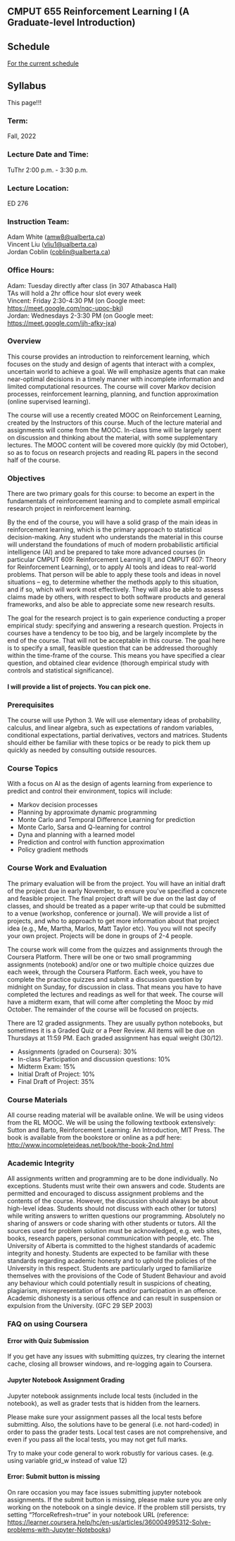 ## CMPUT 655 Reinforcement Learning I (A Graduate-level Introduction)


## Schedule
[For the current schedule](https://docs.google.com/spreadsheets/d/1xnkBx94ALA9m6JWBM4VEJfOXvX3DH240KsvkLRFidPE/edit?usp=sharing)

## Syllabus

This page!!!

### Term: 
Fall, 2022 

### Lecture Date and Time: 
TuThr 2:00 p.m. - 3:30 p.m.

### Lecture Location: 
ED 276

### Instruction Team:
Adam White (amw8@ualberta.ca)<br>
Vincent Liu (vliu1@ualberta.ca)<br>
Jordan Coblin (coblin@ualberta.ca)<br>

### Office Hours:
Adam: Tuesday directly after class (in 307 Athabasca Hall)<br>
TAs will hold a 2hr office hour slot every week<br>
Vincent: Friday 2:30-4:30 PM (on Google meet: https://meet.google.com/nqc-upoc-bkj)<br>
Jordan: Wednesdays 2-3:30 PM (on Google meet: https://meet.google.com/jjh-afky-jxa)

### Overview
This course provides an introduction to reinforcement learning, 
which focuses on the study and design of agents that interact with a complex, 
uncertain world to achieve a goal. 
We will emphasize agents that can make near-optimal decisions in a timely manner with incomplete information and limited computational resources. 
The course will cover Markov decision processes, reinforcement learning, planning, and function approximation (online supervised learning).

The course will use a recently created MOOC on Reinforcement Learning, created by the Instructors of this course. 
Much of the lecture material and assignments will come from the MOOC. 
In-class time will be largely spent on discussion and thinking about the material, with some supplementary lectures. 
The MOOC content will be covered more quickly (by mid October), 
so as to focus on research projects and reading RL papers in the second half of the course.

### Objectives
There are two primary goals for this course: 
to become an expert in the fundamentals of reinforcement learning and to complete asmall empirical research project in reinforcement learning.

By the end of the course, you will have a solid grasp of the main ideas in reinforcement learning, 
which is the primary approach to statistical decision-making. 
Any student who understands the material in this course will understand the foundations of much of modern probabilistic artificial intelligence (AI) and be prepared to take more advanced courses (in particular CMPUT 609: Reinforcement Learning II, and CMPUT 607: Theory for Reinforcement Learning), 
or to apply AI tools and ideas to real-world problems. 
That person will be able to apply these tools and ideas in novel situations 
– eg, to determine whether the methods apply to this situation, and if so, which will work most effectively. 
They will also be able to assess claims made by others, 
with respect to both software products and general frameworks, 
and also be able to appreciate some new research results.

The goal for the research project is to gain experience conducting a proper empirical study: specifying and answering a research question. 
Projects in courses have a tendency to be too big, 
and be largely incomplete by the end of the course. 
That will not be acceptable in this course. 
The goal here is to specify a small, 
feasible question that can be addressed thoroughly within the time-frame of the course. 
This means you have specified a clear question, and obtained clear evidence (thorough empirical study with controls and statistical significance).
#### I will provide a list of projects. You can pick one.

### Prerequisites
The course will use Python 3. We will use elementary ideas of probability, calculus, and linear algebra, such as expectations of random variables, conditional expectations, partial derivatives, vectors and matrices. Students should either be familiar with these topics or be ready to pick them up quickly as needed by consulting outside resources.

### Course Topics
With a focus on AI as the design of agents learning from experience to predict and control their environment, topics will include:

- Markov decision processes
- Planning by approximate dynamic programming
- Monte Carlo and Temporal Difference Learning for prediction
- Monte Carlo, Sarsa and Q-learning for control
- Dyna and planning with a learned model
- Prediction and control with function approximation
- Policy gradient methods

### Course Work and Evaluation
The primary evaluation will be from the project. You will have an initial draft of the project due in early November, to ensure you’ve specified a concrete and feasible project. The final project draft will be due on the last day of classes, and should be treated as a paper write-up that could be submitted to a venue (workshop, conference or journal). We will provide a list of projects, and who to approach to get more information about that project idea (e.g., Me, Martha, Marlos, Matt Taylor etc). You you will not specify your own project. Projects will be done in groups of 2-4 people.

The course work will come from the quizzes and assignments through the Coursera Platform. There will be one or two small programming assignments (notebook) and/or one or two multiple choice quizzes due each week, through the Coursera Platform. Each week, you have to complete the practice quizzes and submit a discussion question by midnight on Sunday, for discussion in class. That means you have to have completed the lectures and readings as well for that week. The course will have a midterm exam, that will come after completing the Mooc by mid October. The remainder of the course will be focused on projects.

There are 12 graded assignments. They are usually python notebooks, but sometimes it is a Graded Quiz or a Peer Review. All items will be due on Thursdays at 11:59 PM. Each graded assignment has equal weight (30/12).

- Assignments (graded on Coursera): 30%
- In-class Participation and discussion questions: 10%
- Midterm Exam: 15%
- Initial Draft of Project: 10%
- Final Draft of Project: 35%

### Course Materials
All course reading material will be available online. We will be using videos from the RL MOOC. We will be using the following textbook extensively: Sutton and Barto, Reinforcement Learning: An Introduction, MIT Press. The book is available from the bookstore or online as a pdf here: http://www.incompleteideas.net/book/the-book-2nd.html

### Academic Integrity
All assignments written and programming are to be done individually. No exceptions. Students must write their own answers and code. Students are permitted and encouraged to discuss assignment problems and the contents of the course. However, the discussion should always be about high-level ideas. Students should not discuss with each other (or tutors) while writing answers to written questions our programming. Absolutely no sharing of answers or code sharing with other students or tutors. All the sources used for problem solution must be acknowledged, e.g. web sites, books, research papers, personal communication with people, etc. The University of Alberta is committed to the highest standards of academic integrity and honesty. Students are expected to be familiar with these standards regarding academic honesty and to uphold the policies of the University in this respect. Students are particularly urged to familiarize themselves with the provisions of the Code of Student Behaviour and avoid any behaviour which could potentially result in suspicions of cheating, plagiarism, misrepresentation of facts and/or participation in an offence. Academic dishonesty is a serious offence and can result in suspension or expulsion from the University. (GFC 29 SEP 2003)

### FAQ on using Coursera
#### Error with Quiz Submission
If you get have any issues with submitting quizzes, try clearing the internet cache, closing all browser windows, and re-logging again to Coursera.

#### Jupyter Notebook Assignment Grading
Jupyter notebook assignments include local tests (included in the notebook), as well as grader tests that is hidden from the learners.

Please make sure your assignment passes all the local tests before submitting. Also, the solutions have to be general (i.e. not hard-coded) in order to pass the grader tests. Local test cases are not comprehensive, and even if you pass all the local tests, you may not get full marks.

Try to make your code general to work robustly for various cases. (e.g. using variable grid_w instead of value 12)

#### Error: Submit button is missing
On rare occasion you may face issues submitting jupyter notebook assignments. If the submit button is missing, please make sure you are only working on the notebook on a single device. If the problem still persists, try setting “?forceRefresh=true” in your notebook URL (reference: https://learner.coursera.help/hc/en-us/articles/360004995312-Solve-problems-with-Jupyter-Notebooks)

